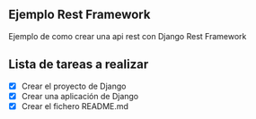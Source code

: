 ## Ejemplo Rest Framework

Ejemplo de como crear una api rest con Django Rest Framework

## Lista de tareas a realizar
- [X] Crear el proyecto de Django
- [X] Crear una aplicación de Django
- [X] Crear el fichero README.md